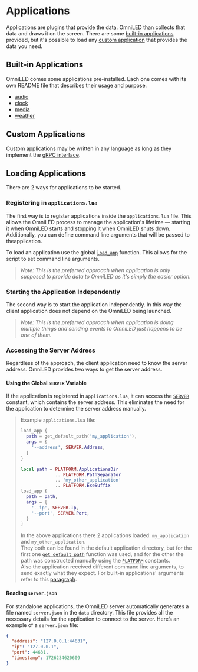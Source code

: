 # Applications

Applications are plugins that provide the data. OmniLED than collects that data and draws it on the screen.
There are some [built-in applications](#built-in-applications) provided, but it's possible to load any 
[custom application](#custom-applications) that provides the data you need.

## Built-in Applications

OmniLED comes some applications pre-installed. Each one comes with its own README file that describes their
usage and purpose.

- [audio](../oled-applications/audio/README.md)
- [clock](../oled-applications/clock/README.md)
- [media](../oled-applications/media/README.md)
- [weather](../oled-applications/weather/README.md)

## Custom Applications

Custom applications may be written in any language as long as they implement
the [gRPC interface](../oled-api/proto/plugin.proto).

## Loading Applications

There are 2 ways for applications to be started.

### Registering in `applications.lua`

The first way is to register applications inside the `applications.lua` file. This allows the OmniLED
process to manage the application's lifetime — starting it when OmniLED starts and stopping it when
OmniLED shuts down. Additionally, you can define command line arguments that will be passed to theapplication.

To load an application use the global [`load_app`](lua_interfaces.md#load_app) function. This allows for the
script to set command line arguments.

> _Note: This is the preferred approach when application is only supposed to provide data to OmniLED as it's simply the
> easier option._

### Starting the Application Independently

The second way is to start the application independently. In this way the client application does not depend on the
OmniLED being launched.

> _Note: This is the preferred approach when application is doing multiple things and sending events to OmniLED just
happens to be one of them._

### Accessing the Server Address

Regardless of the approach, the client application need to know the server address. OmniLED provides two ways to get
the server address.

#### Using the Global `SERVER` Variable

If the application is registered in `applications.lua`, it can access the
[`SERVER`](lua_interfaces.md#server) constant, which contains the
server address. This eliminates the need for the application to determine the server address manually.

> Example `applications.lua` file:
> ``` lua
> load_app {
>   path = get_default_path('my_application'),
>   args = {
>     '--address', SERVER.Address,
>   }
> }
> 
> local path = PLATFORM.ApplicationsDir 
>              .. PLATFORM.PathSeparator 
>              .. 'my_other_application'
>              .. PLATFORM.ExeSuffix
> load_app {
>   path = path,
>   args = {
>     '--ip', SERVER.Ip,
>     '--port', SERVER.Port,
>   }
> }
> ```
> 
> In the above applications there 2 applications loaded: `my_application` and `my_other_application`.  
> They both can be found in the default application directory, but for the first one
> [`get_default_path`](lua_interfaces.md#get_default_path) function was used, and for the other the path was
> constructed manually using the [`PLATFORM`](lua_interfaces.md#platform) constants.  
> Also the application received different command line arguments, to send exactly what they expect. For built-in
> applications' arguments refer to this [paragraph](#built-in-applications).

#### Reading `server.json`

For standalone applications, the OmniLED server automatically generates a file named `server.json`
in the `data` directory. This file provides all the necessary details for the application to connect to the server.
Here’s an example of a `server.json` file:

``` json
{
  "address": "127.0.0.1:44631",
  "ip": "127.0.0.1",
  "port": 44631,
  "timestamp": 1726234620609
}
```
